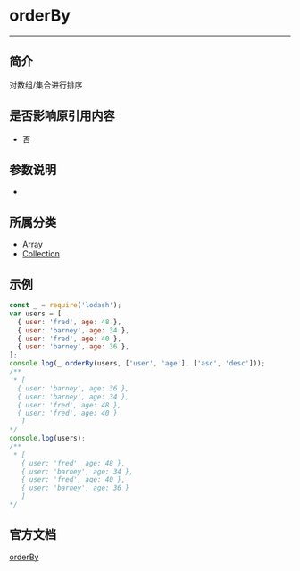 # orderBy

---

## 简介

对数组/集合进行排序

## 是否影响原引用内容

- 否

## 参数说明

- 

## 所属分类

- [Array](/repository/Libraries/Lodash/Array.md)
- [Collection](/repository/Libraries/Lodash/Collection.md#collection相关函数)

## 示例

```javascript
const _ = require('lodash');
var users = [
  { user: 'fred', age: 48 },
  { user: 'barney', age: 34 },
  { user: 'fred', age: 40 },
  { user: 'barney', age: 36 },
];
console.log(_.orderBy(users, ['user', 'age'], ['asc', 'desc']));
/**
 * [
  { user: 'barney', age: 36 },
  { user: 'barney', age: 34 },
  { user: 'fred', age: 48 },
  { user: 'fred', age: 40 }
   ]
*/
console.log(users);
/**
 * [
   { user: 'fred', age: 48 },
   { user: 'barney', age: 34 },
   { user: 'fred', age: 40 },
   { user: 'barney', age: 36 }
   ]
*/
```

## 官方文档

[orderBy](https://lodash.com/docs/4.17.15#orderBy)